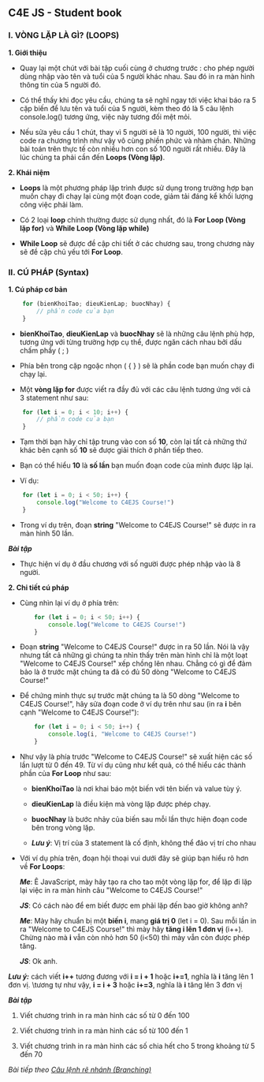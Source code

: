## C4E JS - Student book

### I. VÒNG LẶP LÀ GÌ? (LOOPS)
**1. Giới thiệu**

-   Quay lại một chút với bài tập cuối cùng ở chương trước : cho phép người dùng nhập vào tên và tuổi của 5 người khác nhau. Sau đó in ra màn hình thông tin của 5 người đó. 

-   Có thể thấy khi đọc yêu cầu, chúng ta sẽ nghĩ ngay tới việc khai báo ra 5 cặp biến để lưu tên và tuổi của 5 người, kèm theo đó là 5 câu lệnh console.log() tương ứng, việc này tương đối mệt mỏi.

-   Nếu sửa yêu cầu 1 chút, thay vì 5 người sẽ là 10 người, 100 người, thì việc code ra chương trình như vậy vô cùng phiền phức và nhàm chán. Những bài toán trên thực tế còn nhiều hơn con số 100 người rất nhiều. Đây là lúc chúng ta phải cần đến **Loops (Vòng lặp)**.

**2. Khái niệm**

-   **Loops** là một phương pháp lập trình được sử dụng trong trường hợp bạn muốn chạy đi chạy lại cùng một đoạn code, giảm tải đáng kể khối lượng công việc phải làm.

-   Có 2 loại **loop** chính thường được sử dụng nhất, đó là **For Loop (Vòng lặp for)** và **While Loop (Vòng lặp while)**

-   **While Loop** sẽ được đề cập chi tiết ở các chương sau, trong chương này sẽ đề cập chủ yếu tới **For Loop**.

### II. CÚ PHÁP (Syntax)

**1. Cú pháp cơ bản**  

``` javascript
    for (bienKhoiTao; dieuKienLap; buocNhay) {
        // phần code của bạn 
    }
```

-   **bienKhoiTao**, **dieuKienLap** và **buocNhay** sẽ là những câu lệnh phù hợp, tương ứng với từng trường hợp cụ thể, được ngăn cách nhau bởi dấu chấm phẩy ( ; )

-   Phía bên trong cặp ngoặc nhọn ( { } ) sẽ là phần code bạn muốn chạy đi chạy lại.

-   Một **vòng lặp for** được viết ra đầy đủ với các câu lệnh tương ứng với cả 3 statement như sau:

``` javascript
    for (let i = 0; i < 10; i++) {
        // phần code của bạn
    }
```

-   Tạm thời bạn hãy chỉ tập trung vào con số **10**, còn lại tất cả những thứ khác bên cạnh số **10** sẽ được giải thích ở phần tiếp theo.

-   Bạn có thể hiểu **10** là **số lần** bạn muốn đoạn code của mình được lặp lại.

-   Ví dụ:

``` javascript
    for (let i = 0; i < 50; i++) {
        console.log("Welcome to C4EJS Course!")
    }
```  
-   Trong ví dụ trên, đoạn **string** "Welcome to C4EJS Course!" sẽ được in ra màn hình 50 lần.

***Bài tập***  
-   Thực hiện ví dụ ở đầu chương với số người được phép nhập vào là 8 người.

**2. Chi tiết cú pháp**  
-   Cùng nhìn lại ví dụ ở phía trên:  
    ``` javascript
        for (let i = 0; i < 50; i++) {
            console.log("Welcome to C4EJS Course!")
        }
    ```

-   Đoạn **string** "Welcome to C4EJS Course!" được in ra 50 lần. Nói là vậy nhưng tất cả những gì chúng ta nhìn thấy trên màn hình chỉ là một loạt "Welcome to C4EJS Course!" xếp chồng lên nhau. Chẳng có gì để đảm bảo là ở trước mặt chúng ta đã có đủ 50 dòng "Welcome to C4EJS Course!"

-   Để chứng minh thực sự trước mặt chúng ta là 50 dòng "Welcome to C4EJS Course!", hãy sửa đoạn code ở ví dụ trên như sau (in ra **i** bên cạnh "Welcome to C4EJS Course!"):  

    ``` javascript
        for (let i = 0; i < 50; i++) {
            console.log(i, "Welcome to C4EJS Course!")
        }
    ```

-   Như vậy là phía trước "Welcome to C4EJS Course!" sẽ xuất hiện các số lần lượt từ 0 đến 49. Từ ví dụ cũng như kết quả, có thể hiểu các thành phần của **For Loop** như sau:  
    -   **bienKhoiTao** là nơi khai báo một biến với tên biến và value tùy ý.

    -   **dieuKienLap** là điều kiện mà vòng lặp được phép chạy.

    -   **buocNhay** là bước nhảy của biến sau mỗi lần thực hiện đoạn code bên trong vòng lặp.

    -   ***Lưu ý***: Vị trí của 3 statement là cố định, không thể đảo vị trí cho nhau

-   Với ví dụ phía trên, đoạn hội thoại vui dưới đây sẽ giúp bạn hiểu rõ hơn về **For Loops**:

    ***Me***: Ê JavaScript, mày hãy tạo ra cho tao một vòng lặp   for, để lặp đi lặp lại việc in ra màn hình câu "Welcome to C4EJS Course!"

    ***JS***: Có cách nào để em biết được em phải lặp đến bao giờ không anh?

    ***Me***: Mày hãy chuẩn bị một **biến i**, mang **giá trị 0** (let i = 0). Sau mỗi lần in ra "Welcome to C4EJS Course!" thì mày hãy **tăng i lên 1 đơn vị** (i++). Chừng nào mà **i** vẫn còn nhỏ hơn 50 (i<50) thì mày vẫn còn được phép tăng.

    ***JS***: Ok anh.  

***Lưu ý:*** cách viết **i++** tương đương với **i = i + 1** hoặc **i+=1**, nghĩa là **i** tăng lên 1 đơn vị. \tương tự như vậy, **i = i + 3** hoặc **i+=3**, nghĩa là **i** tăng lên 3 đơn vị

<i>**Bài tập**</i>  

1. Viết chương trình in ra màn hình các số từ 0 đến 100  

2. Viết chương trình in ra màn hình các số từ 100 đến 1

3. Viết chương trình in ra màn hình các số chia hết cho 5 trong khoảng từ 5 đến 70

*Bài tiếp theo [Câu lệnh rẽ nhánh (Branching)](../branching/branching.md)*